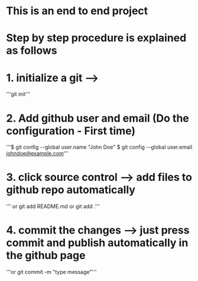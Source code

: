 # This is an end to end project
# Step by step procedure is explained as follows
# 1. initialize a git --> 
'''git init'''
# 2. Add github user and email  (Do the configuration - First time)
 '''$ git config --global user.name "John Doe"
    $ git config --global user.email johndoe@example.com'''
# 3. click source control --> add files to github repo automatically
''' or git add README.md
 or git add .'''
# 4. commit the changes --> just press commit and publish automatically in the  github page
'''or git commit -m "type message"'''

